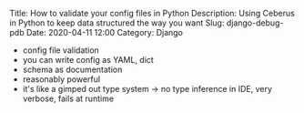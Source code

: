 Title: How to validate your config files in Python
Description: Using Ceberus in Python to keep data structured the way you want
Slug: django-debug-pdb
Date: 2020-04-11 12:00
Category: Django

- config file validation
- you can write config as YAML, dict
- schema as documentation
- reasonably powerful
- it's like a gimped out type system -> no type inference in IDE, very verbose, fails at runtime
